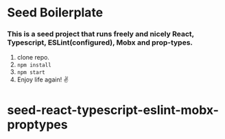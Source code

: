 # Seed Boilerplate 

### This is a seed project that runs freely and nicely  **React**, **Typescript**, **ESLint(configured)**, **Mobx** and **prop-types**.


1. clone repo.
2. `npm install`
3. `npm start`
4. Enjoy life again! :v:

# seed-react-typescript-eslint-mobx-proptypes
